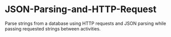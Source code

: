 JSON-Parsing-and-HTTP-Request
=============================

Parse strings from a database using HTTP requests and JSON parsing while passing requested strings between activities.
